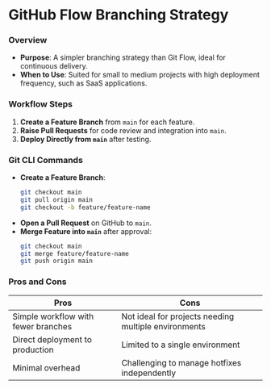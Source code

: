 # GitHub Flow Branching Strategy

### Overview
- **Purpose**: A simpler branching strategy than Git Flow, ideal for continuous delivery.
- **When to Use**: Suited for small to medium projects with high deployment frequency, such as SaaS applications.

### Workflow Steps
1. **Create a Feature Branch** from `main` for each feature.
2. **Raise Pull Requests** for code review and integration into `main`.
3. **Deploy Directly from `main`** after testing.

### Git CLI Commands
- **Create a Feature Branch**:
  ```bash
  git checkout main
  git pull origin main
  git checkout -b feature/feature-name
  ```
- **Open a Pull Request** on GitHub to `main`.
- **Merge Feature into `main`** after approval:
  ```bash
  git checkout main
  git merge feature/feature-name
  git push origin main
  ```

### Pros and Cons
| Pros | Cons |
|------|------|
| Simple workflow with fewer branches | Not ideal for projects needing multiple environments |
| Direct deployment to production | Limited to a single environment |
| Minimal overhead | Challenging to manage hotfixes independently |
